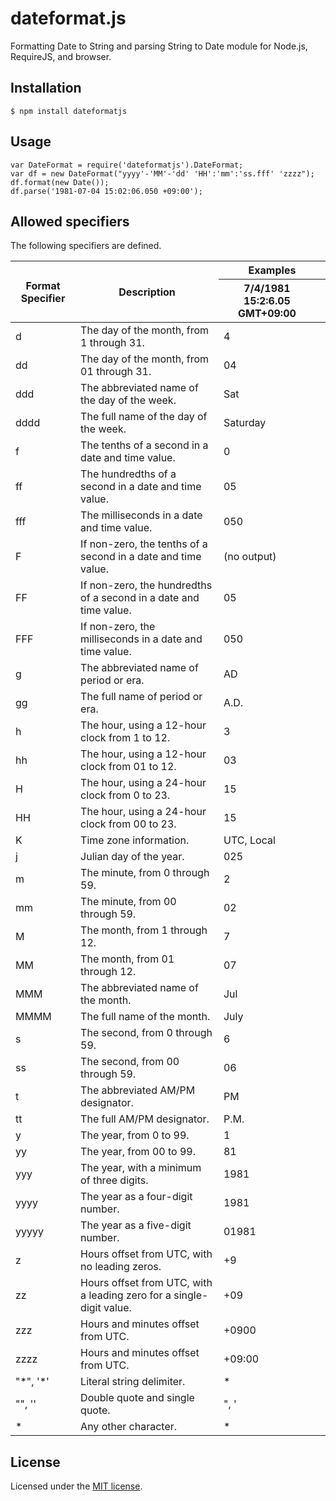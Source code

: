 # dateformat.js

Formatting Date to String and parsing String to Date module for Node.js, RequireJS, and browser.

## Installation
    $ npm install dateformatjs


## Usage
    var DateFormat = require('dateformatjs').DateFormat;
    var df = new DateFormat("yyyy'-'MM'-'dd' 'HH':'mm':'ss.fff' 'zzzz");
    df.format(new Date());
    df.parse('1981-07-04 15:02:06.050 +09:00');

## Allowed specifiers
The following specifiers are defined.
<table>
<thead>
<tr><th rowspan="2">Format Specifier</th><th rowspan="2">Description</th><th colspan="2">Examples</th></tr>
<tr><th>7/4/1981 15:2:6.05 GMT+09:00</th><th></th></tr>
</thead>
<tbody>
<tr><td>d</td><td>The day of the month, from 1 through 31.</td><td>4</td><td></td></tr>
<tr><td>dd</td><td>The day of the month, from 01 through 31.</td><td>04</td><td></td></tr>
<tr><td>ddd</td><td>The abbreviated name of the day of the week.</td><td>Sat</td><td></td></tr>
<tr><td>dddd</td><td>The full name of the day of the week.</td><td>Saturday</td><td></td></tr>
<tr><td>f</td><td>The tenths of a second in a date and time value.</td><td>0</td><td></td></tr>
<tr><td>ff</td><td>The hundredths of a second in a date and time value.</td><td>05</td><td></td></tr>
<tr><td>fff</td><td>The milliseconds in a date and time value.</td><td>050</td><td></td></tr>
<tr><td>F</td><td>If non-zero, the tenths of a second in a date and time value.</td><td>(no output)</td><td></td></tr>
<tr><td>FF</td><td>If non-zero, the hundredths of a second in a date and time value.</td><td>05</td><td></td></tr>
<tr><td>FFF</td><td>If non-zero, the milliseconds in a date and time value.</td><td>050</td><td></td></tr>
<tr><td>g</td><td>The abbreviated name of period or era.</td><td>AD</td><td></td></tr>
<tr><td>gg</td><td>The full name of period or era.</td><td>A.D.</td><td></td></tr>
<tr><td>h</td><td>The hour, using a 12-hour clock from 1 to 12.</td><td>3</td><td></td></tr>
<tr><td>hh</td><td>The hour, using a 12-hour clock from 01 to 12.</td><td>03</td><td></td></tr>
<tr><td>H</td><td>The hour, using a 24-hour clock from 0 to 23.</td><td>15</td><td></td></tr>
<tr><td>HH</td><td>The hour, using a 24-hour clock from 00 to 23.</td><td>15</td><td></td></tr>
<tr><td>K</td><td>Time zone information.</td><td>UTC, Local</td><td></td></tr>
<tr><td>j</td><td>Julian day of the year.</td><td>025</td><td></td></tr>
<tr><td>m</td><td>The minute, from 0 through 59.</td><td>2</td><td></td></tr>
<tr><td>mm</td><td>The minute, from 00 through 59.</td><td>02</td><td></td></tr>
<tr><td>M</td><td>The month, from 1 through 12.</td><td>7</td><td></td></tr>
<tr><td>MM</td><td>The month, from 01 through 12.</td><td>07</td><td></td></tr>
<tr><td>MMM</td><td>The abbreviated name of the month.</td><td>Jul</td><td></td></tr>
<tr><td>MMMM</td><td>The full name of the month.</td><td>July</td><td></td></tr>
<tr><td>s</td><td>The second, from 0 through 59.</td><td>6</td><td></td></tr>
<tr><td>ss</td><td>The second, from 00 through 59.</td><td>06</td><td></td></tr>
<tr><td>t</td><td>The abbreviated AM/PM designator.</td><td>PM</td><td></td></tr>
<tr><td>tt</td><td>The full AM/PM designator.</td><td>P.M.</td><td></td></tr>
<tr><td>y</td><td>The year, from 0 to 99.</td><td>1</td><td></td></tr>
<tr><td>yy</td><td>The year, from 00 to 99.</td><td>81</td><td></td></tr>
<tr><td>yyy</td><td>The year, with a minimum of three digits.</td><td>1981</td><td></td></tr>
<tr><td>yyyy</td><td>The year as a four-digit number.</td><td>1981</td><td></td></tr>
<tr><td>yyyyy</td><td>The year as a five-digit number.</td><td>01981</td><td></td></tr>
<tr><td>z</td><td>Hours offset from UTC, with no leading zeros.</td><td>+9</td><td></td></tr>
<tr><td>zz</td><td>Hours offset from UTC, with a leading zero for a single-digit value.</td><td>+09</td><td></td></tr>
<tr><td>zzz</td><td>Hours and minutes offset from UTC.</td><td>+0900</td><td></td></tr>
<tr><td>zzzz</td><td>Hours and minutes offset from UTC.</td><td>+09:00</td><td></td></tr>
<tr><td>"*", '*'</td><td>Literal string delimiter.</td><td>*</td><td></td></tr>
<tr><td>"", ''</td><td>Double quote and single quote.</td><td>", '</td><td></td></tr>
<tr><td>*</td><td>Any other character.</td><td>*</td><td></td></tr>
</tbody>
</table>

## License
Licensed under the [MIT license](https://github.com/minodisk/dateformat-js/raw/master/LICENSE).

